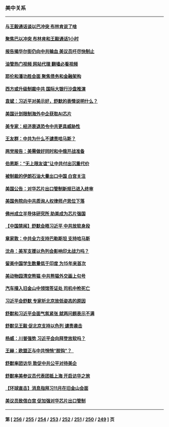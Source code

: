 ### 美中关系
---
#### [与王毅通话谈以巴冲突 布林肯说了啥](../../pages/nf1412576/n14095473.md?10160045) 
#### [聚焦巴以冲突 布林肯和王毅通话1小时](../../pages/nf1412576/n14095385.md?10160045) 
#### [报告揭华尔街仍向中共输血 美议员吁尽快制止](../../pages/nf1412576/n14094873.md?10160045) 
#### [油管热门视频 网站代理 翻墙必看视频](http://138.2.39.72:81/youtube.html?epic-marker?10160045)
#### [耶伦和潘功胜会面 聚焦债务和金融架构](../../pages/nf1412576/n14094797.md?10160045) 
#### [西方或升级制裁中共 国际大银行沙盘推演](../../pages/nf1412576/n14094673.md?10160045) 
#### [袁斌：习近平对美示好，舒默的表情说明什么？](../../pages/nf1412576/n14094410.md?10160045) 
#### [美国计划限制海外中企获取AI芯片](../../pages/nf1412576/n14094244.md?10160045) 
#### [美专家：经济衰退恐令中共更具威胁性](../../pages/nf1412576/n14093993.md?10160045) 
#### [王友群：中共为什么不谴责哈马斯？](../../pages/nf1412576/n14094039.md?10160045) 
#### [两党报告：美需做好同时和中俄开战准备](../../pages/nf1412576/n14094045.md?10160045) 
#### [伯恩斯：“无上限友谊”让中共付出沉重代价](../../pages/nf1412576/n14093837.md?10160045) 
#### [被制裁的伊朗石油大量出口中国 白宫关注](../../pages/nf1412576/n14093558.md?10160045) 
#### [美国公告：对华芯片出口管制新规已进入终审](../../pages/nf1412576/n14093524.md?10160045) 
#### [美国务院向中共质询人权律师卢思位下落](../../pages/nf1412576/n14093321.md?10160045) 
#### [佛州成立半导体研究所 助美成为芯片强国](../../pages/nf1412576/n14093219.md?10160045) 
#### [【中国禁闻】舒默会晤习近平 中共放软身段](../../pages/nf1412576/n14092250.md?10160045) 
#### [章家敦：中共全力支持巴勒斯坦 支持哈马斯](../../pages/nf1412576/n14092729.md?10160045) 
#### [沈舟：美军支援以色列会影响印太战力吗？](../../pages/nf1412576/n14092679.md?10160045) 
#### [留美中国学生数量低于印度 为15年来首次](../../pages/nf1412576/n14092495.md?10160045) 
#### [美动物园清空熊猫 中共熊猫外交画上句号](../../pages/nf1412576/n14091930.md?10160045) 
#### [汽车撞入旧金山中领馆签证处 司机中枪死亡](../../pages/nf1412576/n14091803.md?10160045) 
#### [习近平会舒默 专家析北京放低姿态的原因](../../pages/nf1412576/n14091508.md?10160045) 
#### [舒默和习近平会面气氛紧张 就两问题表示不满](../../pages/nf1412576/n14091457.md?10160045) 
#### [舒默见王毅 促北京支持以色列 谴责袭击](../../pages/nf1412576/n14091259.md?10160045) 
#### [杨威：川普强势 习近平会向拜登放软吗？](../../pages/nf1412576/n14090644.md?10160045) 
#### [王赫：欧盟正与中共悄悄“脱钩”？  ](../../pages/nf1412576/n14090157.md?10160045) 
#### [舒默率团访华 敦促中共公平对待美企](../../pages/nf1412576/n14090375.md?10160045) 
#### [舒默率美参议员代表团抵上海 开启访华之旅](../../pages/nf1412576/n14090269.md?10160045) 
#### [【环球直击】消息指拜习11月在旧金山会面](../../pages/nf1412576/n14089369.md?10160045) 
#### [美议员致信白宫 促加强对华芯片出口管制](../../pages/nf1412576/n14090144.md?10160045) 

---
#### 第 [ [256](./256.md?10160045) / [255](./255.md?10160045) / [254](./254.md?10160045) / [253](./253.md?10160045) / [252](./252.md?10160045) / [251](./251.md?10160045) / [250](./250.md?10160045) / [249](./249.md?10160045) ] 页
